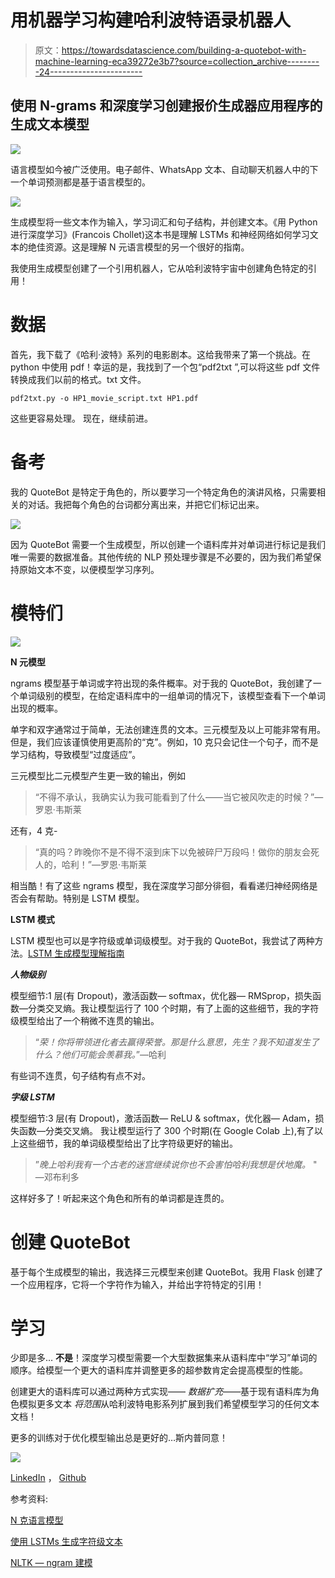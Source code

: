 # 用机器学习构建哈利波特语录机器人

> 原文：<https://towardsdatascience.com/building-a-quotebot-with-machine-learning-eca39272e3b7?source=collection_archive---------24----------------------->

## 使用 N-grams 和深度学习创建报价生成器应用程序的生成文本模型

![](img/f1a948d9ae688074a927b2d5aebb530e.png)

语言模型如今被广泛使用。电子邮件、WhatsApp 文本、自动聊天机器人中的下一个单词预测都是基于语言模型的。

![](img/46207ed6451c5f17005719015b78733e.png)

生成模型将一些文本作为输入，学习词汇和句子结构，并创建文本。《用 Python 进行深度学习》(Francois Chollet)这本书是理解 LSTMs 和神经网络如何学习文本的绝佳资源。这是理解 N 元语言模型的另一个很好的指南。

我使用生成模型创建了一个引用机器人，它从哈利波特宇宙中创建角色特定的引用！

# **数据**

首先，我下载了《哈利·波特》系列的电影剧本。这给我带来了第一个挑战。在 python 中使用 pdf！幸运的是，我找到了一个包“pdf2txt ”,可以将这些 pdf 文件转换成我们以前的格式。txt 文件。

```
pdf2txt.py -o HP1_movie_script.txt HP1.pdf
```

这些更容易处理。
现在，继续前进。

# **备考**

我的 QuoteBot 是特定于角色的，所以要学习一个特定角色的演讲风格，只需要相关的对话。我把每个角色的台词都分离出来，并把它们标记出来。

![](img/ca9b7f067268727833fdf401dc02a768.png)

因为 QuoteBot 需要一个生成模型，所以创建一个语料库并对单词进行标记是我们唯一需要的数据准备。其他传统的 NLP 预处理步骤是不必要的，因为我们希望保持原始文本不变，以便模型学习序列。

# 模特们

![](img/34a1ab9c486ecaeb670375e53030df9d.png)

**N 元模型**

ngrams 模型基于单词或字符出现的条件概率。对于我的 QuoteBot，我创建了一个单词级别的模型，在给定语料库中的一组单词的情况下，该模型查看下一个单词出现的概率。

单字和双字通常过于简单，无法创建连贯的文本。三元模型及以上可能非常有用。但是，我们应该谨慎使用更高阶的“克”。例如，10 克只会记住一个句子，而不是学习结构，导致模型“过度适应”。

三元模型比二元模型产生更一致的输出，例如

> “不得不承认，我确实认为我可能看到了什么——当它被风吹走的时候？”—罗恩·韦斯莱

还有，4 克-

> “真的吗？昨晚你不是不得不滚到床下以免被碎尸万段吗！做你的朋友会死人的，哈利！”—罗恩·韦斯莱

相当酷！有了这些 ngrams 模型，我在深度学习部分徘徊，看看递归神经网络是否会有帮助。特别是 LSTM 模型。

**LSTM 模式**

LSTM 模型也可以是字符级或单词级模型。对于我的 QuoteBot，我尝试了两种方法。[LSTM 生成模型理解指南](https://machinelearningmastery.com/how-to-develop-a-word-level-neural-language-model-in-keras/)

***人物级别***

模型细节:1 层(有 Dropout)，激活函数— softmax，优化器— RMSprop，损失函数—分类交叉熵。我让模型运行了 100 个时期，有了上面的这些细节，我的字符级模型给出了一个稍微不连贯的输出。

> “*荣！你将带领进化者去赢得荣誉。那是什么意思，先生？我不知道发生了什么？他们可能会羡慕我。*”—哈利

有些词不连贯，句子结构有点不对。

***字级 LSTM***

模型细节:3 层(有 Dropout)，激活函数— ReLU & softmax，优化器— Adam，损失函数—分类交叉熵。
我让模型运行了 300 个时期(在 Google Colab 上),有了以上这些细节，我的单词级模型给出了比字符级更好的输出。

> ”*晚上哈利我有一个古老的迷宫继续说你也不会害怕哈利我想是伏地魔。* " —邓布利多

这样好多了！听起来这个角色和所有的单词都是连贯的。

# 创建 QuoteBot

基于每个生成模型的输出，我选择三元模型来创建 QuoteBot。我用 Flask 创建了一个应用程序，它将一个字符作为输入，并给出字符特定的引用！

# 学习

少即是多… **不是**！深度学习模型需要一个大型数据集来从语料库中“学习”单词的顺序。给模型一个更大的语料库并调整更多的超参数肯定会提高模型的性能。

创建更大的语料库可以通过两种方式实现——
*数据扩充*——基于现有语料库为角色模拟更多文本
*将范围*从哈利波特电影系列扩展到我们希望模型学习的任何文本文档！

更多的训练对于优化模型输出总是更好的…斯内普同意！

![](img/8bf246460f09aaf270f06d0987c3aea0.png)

[LinkedIn](https://www.linkedin.com/in/asmitak/) ， [Github](https://github.com/asmitakulkarni/QuoteGenerator)

参考资料:

[N 克语言模型](https://web.stanford.edu/~jurafsky/slp3/3.pdf)

[使用 LSTMs 生成字符级文本](https://machinelearningmastery.com/text-generation-lstm-recurrent-neural-networks-python-keras/)

[NLTK — ngram 建模](https://www.kaggle.com/alvations/n-gram-language-model-with-nltk)